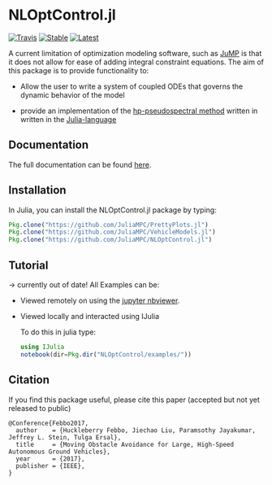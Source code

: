 # NLOptControl.jl


[![Travis](https://travis-ci.org/JuliaMPC/NLOptControl.jl.svg?branch=master)](https://travis-ci.org/JuliaMPC/NLOptControl.jl)
[![Stable](https://img.shields.io/badge/docs-stable-blue.svg)](https://juliampc.github.io/MPCDocs.jl/stable/)
[![Latest](https://img.shields.io/badge/docs-latest-blue.svg)](https://juliampc.github.io/MPCDocs.jl/latest/)


A current limitation of optimization modeling software, such as [JuMP](https://github.com/JuliaOpt/JuMP.jl) is that it does not allow for ease of adding integral constraint equations. The aim of this package is to provide functionality to:
  * Allow the user to write a system of coupled ODEs that governs the dynamic behavior of the model

  * provide an implementation of the [hp-pseudospectral method](http://vdol.mae.ufl.edu/JournalPublications/TOMS-GPOPS-II-August-2013.pdf) written in written in the [Julia-language](http://julialang.org/)

## Documentation

The full documentation can be found [here](https://juliampc.github.io/MPCDocs.jl/stable/).

## Installation

In Julia, you can install the NLOptControl.jl package by typing:
```julia
Pkg.clone("https://github.com/JuliaMPC/PrettyPlots.jl")
Pkg.clone("https://github.com/JuliaMPC/VehicleModels.jl")
Pkg.clone("https://github.com/JuliaMPC/NLOptControl.jl")
```

## Tutorial

-> currently out of date!
All Examples can be:

  *  Viewed remotely on  using the [jupyter nbviewer](http://nbviewer.jupyter.org/github/huckl3b3rry87/NLOptControl.jl/blob/master/examples/).
  *  Viewed locally and interacted using IJulia

      To do this in julia type:
      ```julia
      using IJulia
      notebook(dir=Pkg.dir("NLOptControl/examples/"))
      ```

## Citation

If you find this package useful, please cite this paper (accepted but not yet released to public)

```
@Conference{Febbo2017,
  author    = {Huckleberry Febbo, Jiechao Liu, Paramsothy Jayakumar, Jeffrey L. Stein, Tulga Ersal},
  title     = {Moving Obstacle Avoidance for Large, High-Speed Autonomous Ground Vehicles},
  year      = {2017},
  publisher = {IEEE},
}
```
